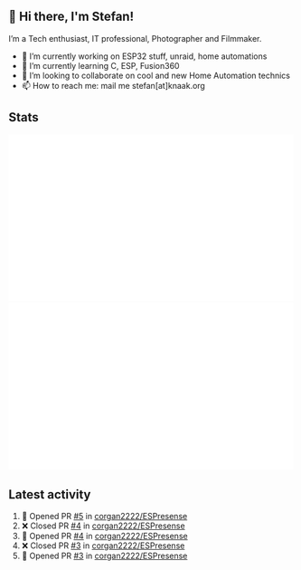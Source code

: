 ## 👋 Hi there, I'm Stefan!
I’m a Tech enthusiast, IT professional, Photographer and Filmmaker.

- 🔭 I’m currently working on ESP32 stuff, unraid, home automations
- 🌱 I’m currently learning C, ESP, Fusion360
- 👯 I’m looking to collaborate on cool and new Home Automation technics
- 📫 How to reach me: mail me stefan[at]knaak.org

## Stats

![](https://github.com/corgan2222/github-stats/blob/master/generated/overview.svg) ![](https://github.com/corgan2222/github-stats/blob/master/generated/languages.svg)


## Latest activity

<!--START_SECTION:activity-->
1. 💪 Opened PR [#5](https://github.com/corgan2222/ESPresense/pull/5) in [corgan2222/ESPresense](https://github.com/corgan2222/ESPresense)
2. ❌ Closed PR [#4](https://github.com/corgan2222/ESPresense/pull/4) in [corgan2222/ESPresense](https://github.com/corgan2222/ESPresense)
3. 💪 Opened PR [#4](https://github.com/corgan2222/ESPresense/pull/4) in [corgan2222/ESPresense](https://github.com/corgan2222/ESPresense)
4. ❌ Closed PR [#3](https://github.com/corgan2222/ESPresense/pull/3) in [corgan2222/ESPresense](https://github.com/corgan2222/ESPresense)
5. 💪 Opened PR [#3](https://github.com/corgan2222/ESPresense/pull/3) in [corgan2222/ESPresense](https://github.com/corgan2222/ESPresense)
<!--END_SECTION:activity-->

<!--


